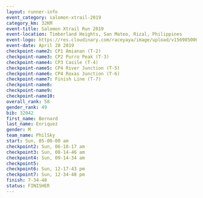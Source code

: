 ```yaml
---
layout: runner-info 
event_category: salomon-xtrail-2019 
category_km: 32KM 
event-title: Salomon Xtrail Run 2019 
event-location: Timberland Heights, San Mateo, Rizal, Philippines 
event-logo: https://res.cloudinary.com/raceyaya/image/upload/v1569850006/logo/salomon-trail_zzli3u.jpg 
event-date: April 28 2019 
checkpoint-name2: CP1 Amianan (T-2) 
checkpoint-name3: CP2 Purro Peak (T-3) 
checkpoint-name4: CP3 Casile (T-4) 
checkpoint-name5: CP4 River Junction (T-5) 
checkpoint-name6: CP4 Roxas Junction (T-6) 
checkpoint-name7: Finish Line (T-7) 
checkpoint-name8: 
checkpoint-name9: 
checkpoint-name10: 
overall_rank: 58
gender_rank: 49
bib: 32042
first_name: Bernard
last_name: Enriquez
gender: M
team_name: PhilSky
start: Sun, 05-00-00 am
checkpoint2: Sun, 06-18-17 am
checkpoint3: Sun, 08-14-46 am
checkpoint4: Sun, 09-14-34 am
checkpoint5: 
checkpoint6: Sun, 12-17-43 pm
checkpoint7: Sun, 12-34-48 pm
finish: 7-34-48
status: FINISHER
---
```

